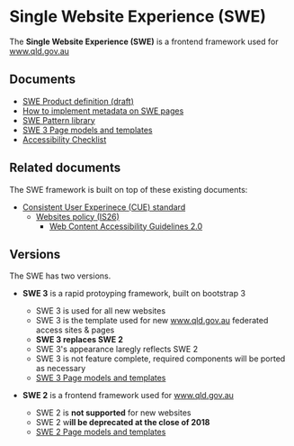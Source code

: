 # Single Website Experience (SWE)

The **Single Website Experience (SWE)** is a frontend framework used for www.qld.gov.au 

## Documents

* [SWE Product definition (draft)](product-definition.md)
* [How to implement metadata on SWE pages](https://github.com/qld-gov-au/swe/blob/master/metadata.md)
* [SWE Pattern library](https://github.com/qld-gov-au/pattern-library)
* [SWE 3 Page models and templates](https://qld-gov-au.github.io/web-template-release/index.html)
* [Accessibility Checklist](https://github.com/qld-gov-au/swe/blob/master/WCAG-checklist.xlsx)

## Related documents

The SWE framework is built on top of these existing documents:

- [Consistent User Experinece (CUE) standard](https://www.forgov.qld.gov.au/cue)
	- [Websites policy (IS26)](https://www.qgcio.qld.gov.au/documents/websites-policy-is26)
		- [Web Content Accessibility Guidelines 2.0](https://www.w3.org/TR/WCAG20/)

## Versions

The SWE has two versions. 

- **SWE 3** is a rapid protoyping framework, built on bootstrap 3
	- SWE 3 is used for all new websites
	- SWE 3 is the template used for new www.qld.gov.au federated access sites & pages
	- **SWE 3 replaces SWE 2**
	- SWE 3's appearance laregly reflects SWE 2
	- SWE 3 is not feature complete, required components will be ported as necessary
  - [SWE 3 Page models and templates](https://qld-gov-au.github.io/web-template-release/index.html)

- **SWE 2** is a frontend framework used for www.qld.gov.au
	- SWE 2 is **not supported** for new websites
	- SWE 2 w**ill be deprecated at the close of 2018**  
  - [SWE 2 Page models and templates](https://qld-gov-au.github.io/swe_template/)
	
